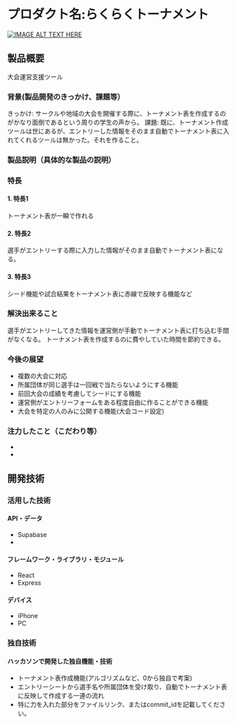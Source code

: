 # プロダクト名:らくらくトーナメント


[![IMAGE ALT TEXT HERE](https://jphacks.com/wp-content/uploads/2024/07/JPHACKS2024_ogp.jpg)](https://www.youtube.com/watch?v=DZXUkEj-CSI)

## 製品概要
大会運営支援ツール

### 背景(製品開発のきっかけ、課題等）
きっかけ: サークルや地域の大会を開催する際に、トーナメント表を作成するのがかなり面倒であるという周りの学生の声から。
課題: 既に、トーナメント作成ツールは世にあるが、エントリーした情報をそのまま自動でトーナメント表に入れてくれるツールは無かった。それを作ること。

### 製品説明（具体的な製品の説明）

### 特長
#### 1. 特長1
トーナメント表が一瞬で作れる
#### 2. 特長2
選手がエントリーする際に入力した情報がそのまま自動でトーナメント表になる。
#### 3. 特長3
シード機能や試合結果をトーナメント表に赤線で反映する機能など

### 解決出来ること
選手がエントリーしてきた情報を運営側が手動でトーナメント表に打ち込む手間がなくなる。
トーナメント表を作成するのに費やしていた時間を節約できる。

### 今後の展望
* 複数の大会に対応
* 所属団体が同じ選手は一回戦で当たらないようにする機能
* 前回大会の成績を考慮してシードにする機能
* 運営側がエントリーフォームをある程度自由に作ることができる機能
* 大会を特定の人のみに公開する機能(大会コード設定)

### 注力したこと（こだわり等）
* 
* 

## 開発技術
### 活用した技術
#### API・データ
* Supabase
* 

#### フレームワーク・ライブラリ・モジュール
* React
* Express

#### デバイス
* iPhone
* PC

### 独自技術
#### ハッカソンで開発した独自機能・技術
* トーナメント表作成機能(アルゴリズムなど、0から独自で考案)
* エントリーシートから選手名や所属団体を受け取り、自動でトーナメント表に反映して作成する一連の流れ
* 特に力を入れた部分をファイルリンク、またはcommit_idを記載してください。
